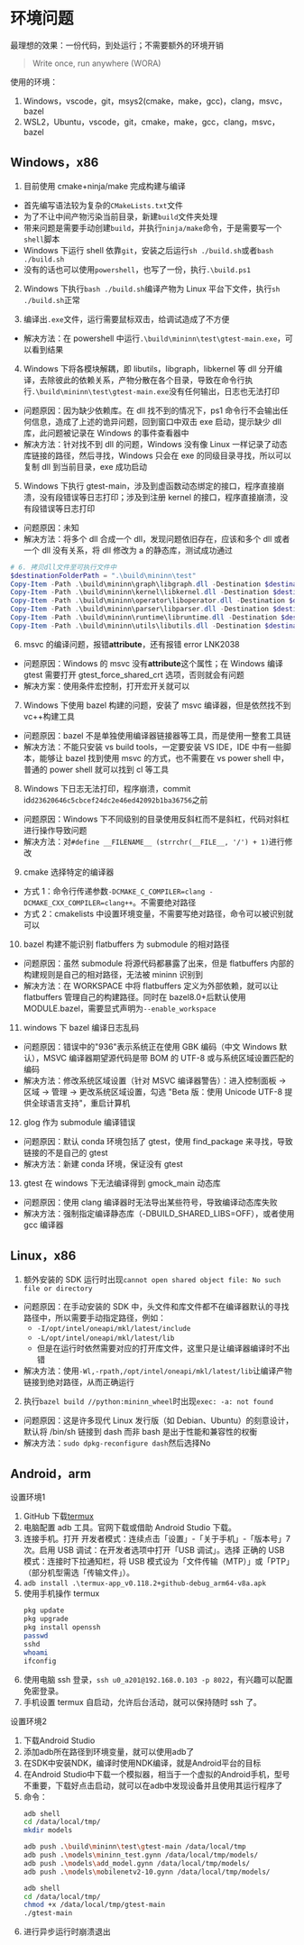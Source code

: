 # 环境问题

最理想的效果：一份代码，到处运行；不需要额外的环境开销

> Write once, run anywhere (WORA)

使用的环境：

1. Windows，vscode，git，msys2(cmake，make，gcc)，clang，msvc，bazel
2. WSL2，Ubuntu，vscode，git，cmake，make，gcc，clang，msvc，bazel

## Windows，x86

1. 目前使用 cmake+ninja/make 完成构建与编译

- 首先编写语法较为复杂的`CMakeLists.txt`文件
- 为了不让中间产物污染当前目录，新建`build`文件夹处理
- 带来问题是需要手动创建`build`，并执行`ninja/make`命令，于是需要写一个`shell`脚本
- Windows 下运行 shell 依靠`git`，安装之后运行`sh ./build.sh`或者`bash ./build.sh`
- 没有的话也可以使用`powershell`，也写了一份，执行`.\build.ps1`

2. Windows 下执行`bash ./build.sh`编译产物为 Linux 平台下文件，执行`sh ./build.sh`正常

3. 编译出`.exe`文件，运行需要鼠标双击，给调试造成了不方便

- 解决方法：在 powershell 中运行`.\build\mininn\test\gtest-main.exe`，可以看到结果

4. Windows 下将各模块解耦，即 libutils，libgraph，libkernel 等 dll 分开编译，去除彼此的依赖关系，产物分散在各个目录，导致在命令行执行`.\build\mininn\test\gtest-main.exe`没有任何输出，日志也无法打印

- 问题原因：因为缺少依赖库。在 dll 找不到的情况下，ps1 命令行不会输出任何信息，造成了上述的诡异问题，回到窗口中双击 exe 启动，提示缺少 dll 库，此问题被记录在 Windows 的事件查看器中
- 解决方法：针对找不到 dll 的问题，Windows 没有像 Linux 一样记录了动态库链接的路径，然后寻找，Windows 只会在 exe 的同级目录寻找，所以可以复制 dll 到当前目录，exe 成功启动

5. Windows 下执行 gtest-main，涉及到虚函数动态绑定的接口，程序直接崩溃，没有段错误等日志打印；涉及到注册 kernel 的接口，程序直接崩溃，没有段错误等日志打印

- 问题原因：未知
- 解决方法：将多个 dll 合成一个 dll，发现问题依旧存在，应该和多个 dll 或者一个 dll 没有关系，将 dll 修改为 a 的静态库，测试成功通过

```ps1
# 6. 拷贝dll文件至可执行文件中
$destinationFolderPath = ".\build\mininn\test"
Copy-Item -Path .\build\mininn\graph\libgraph.dll -Destination $destinationFolderPath -Force
Copy-Item -Path .\build\mininn\kernel\libkernel.dll -Destination $destinationFolderPath -Force
Copy-Item -Path .\build\mininn\operator\liboperator.dll -Destination $destinationFolderPath -Force
Copy-Item -Path .\build\mininn\parser\libparser.dll -Destination $destinationFolderPath -Force
Copy-Item -Path .\build\mininn\runtime\libruntime.dll -Destination $destinationFolderPath -Force
Copy-Item -Path .\build\mininn\utils\libutils.dll -Destination $destinationFolderPath -Force
```

6. msvc 的编译问题，报错**attribute**，还有报错 error LNK2038

- 问题原因：Windows 的 msvc 没有**attribute**这个属性；在 Windows 编译 gtest 需要打开 gtest_force_shared_crt 选项，否则就会有问题
- 解决方案：使用条件宏控制，打开宏开关就可以

7. Windows 下使用 bazel 构建的问题，安装了 msvc 编译器，但是依然找不到 vc++构建工具

- 问题原因：bazel 不是单独使用编译器链接器等工具，而是使用一整套工具链
- 解决方法：不能只安装 vs build tools，一定要安装 VS IDE，IDE 中有一些脚本，能够让 bazel 找到使用 msvc 的方式，也不需要在 vs power shell 中，普通的 power shell 就可以找到 cl 等工具

8. Windows 下日志无法打印，程序崩溃，commit id`d23620646c5cbcef24dc2e46ed42092b1ba36756`之前

- 问题原因：Windows 下不同级别的目录使用反斜杠而不是斜杠，代码对斜杠进行操作导致问题
- 解决方法：对`#define __FILENAME__ (strrchr(__FILE__, '/') + 1)`进行修改

9. cmake 选择特定的编译器

- 方式 1：命令行传递参数`-DCMAKE_C_COMPILER=clang -DCMAKE_CXX_COMPILER=clang++`。不需要绝对路径
- 方式 2：cmakelists 中设置环境变量，不需要写绝对路径，命令可以被识别就可以

10. bazel 构建不能识别 flatbuffers 为 submodule 的相对路径

- 问题原因：虽然 submodule 将源代码都暴露了出来，但是 flatbuffers 内部的构建规则是自己的相对路径，无法被 mininn 识别到
- 解决方法：在 WORKSPACE 中将 flatbuffers 定义为外部依赖，就可以让 flatbuffers 管理自己的构建路径。同时在 bazel8.0+后默认使用 MODULE.bazel，需要显式声明为`--enable_workspace`

11. windows 下 bazel 编译日志乱码

- 问题原因：错误中的"936"表示系统正在使用 GBK 编码（中文 Windows 默认），MSVC 编译器期望源代码是带 BOM 的 UTF-8 或与系统区域设置匹配的编码
- 解决方法：修改系统区域设置（针对 MSVC 编译器警告）：进入控制面板 → 区域 → 管理 → 更改系统区域设置，勾选 "Beta 版：使用 Unicode UTF-8 提供全球语言支持"，重启计算机

12. glog 作为 submodule 编译错误

- 问题原因：默认 conda 环境包括了 gtest，使用 find_package 来寻找，导致链接的不是自己的 gtest
- 解决方法：新建 conda 环境，保证没有 gtest

13. gtest 在 windows 下无法编译得到 gmock_main 动态库

- 问题原因：使用 clang 编译器时无法导出某些符号，导致编译动态库失败
- 解决方法：强制指定编译静态库（-DBUILD_SHARED_LIBS=OFF），或者使用 gcc 编译器

## Linux，x86

1. 额外安装的 SDK 运行时出现`cannot open shared object file: No such file or directory`

- 问题原因：在手动安装的 SDK 中，头文件和库文件都不在编译器默认的寻找路径中，所以需要手动指定路径，例如：
  - `-I/opt/intel/oneapi/mkl/latest/include`
  - `-L/opt/intel/oneapi/mkl/latest/lib`
  - 但是在运行时依然需要对应的打开库文件，这里只是让编译器编译时不出错
- 解决方法：使用`-Wl,-rpath,/opt/intel/oneapi/mkl/latest/lib`让编译产物链接到绝对路径，从而正确运行

2. 执行`bazel build //python:mininn_wheel`时出现`exec: -a: not found`

- 问题原因：这是许多现代 Linux 发行版（如 Debian、Ubuntu）的刻意设计，默认将 /bin/sh 链接到 dash 而非 bash 是出于性能和兼容性的权衡
- 解决方法：`sudo dpkg-reconfigure dash`然后选择No

## Android，arm

设置环境1

1. GitHub 下载[termux](https://github.com/termux/termux-app/releases)
2. 电脑配置 adb 工具。官网下载或借助 Android Studio 下载。
3. 连接手机。打开 开发者模式：连续点击「设置」-「关于手机」-「版本号」7 次。启用 USB 调试：在开发者选项中打开「USB 调试」。选择 正确的 USB 模式：连接时下拉通知栏，将 USB 模式设为「文件传输（MTP）」或「PTP」（部分机型需选「传输文件」）。
4. `adb install .\termux-app_v0.118.2+github-debug_arm64-v8a.apk`
5. 使用手机操作 termux
   ```sh
   pkg update
   pkg upgrade
   pkg install openssh
   passwd
   sshd
   whoami
   ifconfig
   ```
6. 使用电脑 ssh 登录，`ssh u0_a201@192.168.0.103 -p 8022`，有兴趣可以配置免密登录。
7. 手机设置 termux 自启动，允许后台活动，就可以保持随时 ssh 了。

设置环境2

1. 下载Android Studio
2. 添加adb所在路径到环境变量，就可以使用adb了
3. 在SDK中安装NDK，编译时使用NDK编译，就是Android平台的目标
4. 在Android Studio中下载一个模拟器，相当于一个虚拟的Android手机，型号不重要，下载好点击启动，就可以在adb中发现设备并且使用其运行程序了
5. 命令：
   ```sh
   adb shell
   cd /data/local/tmp/
   mkdir models

   adb push .\build\mininn\test\gtest-main /data/local/tmp
   adb push .\models\mininn_test.gynn /data/local/tmp/models/
   adb push .\models\add_model.gynn /data/local/tmp/models/
   adb push .\models\mobilenetv2-10.gynn /data/local/tmp/models/

   adb shell
   cd /data/local/tmp/
   chmod +x /data/local/tmp/gtest-main
   ./gtest-main
   ```
6. 进行异步运行时崩溃退出
